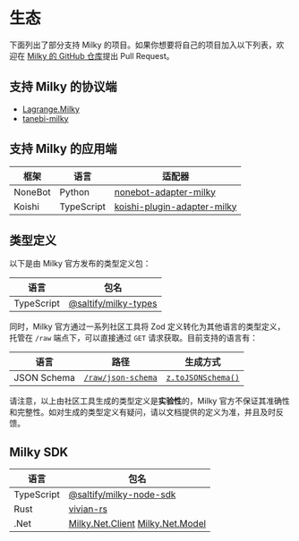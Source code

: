 # 生态

下面列出了部分支持 Milky 的项目。如果你想要将自己的项目加入以下列表，欢迎在 [Milky 的 GitHub 仓库](https://github.com/SaltifyDev/milky)提出 Pull Request。

## 支持 Milky 的协议端

- [Lagrange.Milky](https://github.com/LagrangeDev/LagrangeV2/tree/main/Lagrange.Milky)
- [tanebi-milky](https://github.com/SaltifyDev/tanebi/tree/v2/packages/milky)

## 支持 Milky 的应用端

| 框架    | 语言       | 适配器                                                                                |
| ------- | ---------- | ------------------------------------------------------------------------------------- |
| NoneBot | Python     | [nonebot-adapter-milky](https://github.com/nonebot/adapter-milky)                     |
| Koishi  | TypeScript | [koishi-plugin-adapter-milky](https://github.com/idranme/koishi-plugin-adapter-milky) |

## 类型定义

以下是由 Milky 官方发布的类型定义包：

| 语言       | 包名                                                                       |
| ---------- | -------------------------------------------------------------------------- |
| TypeScript | [@saltify/milky-types](https://www.npmjs.com/package/@saltify/milky-types) |

同时，Milky 官方通过一系列社区工具将 Zod 定义转化为其他语言的类型定义，托管在 `/raw` 端点下，可以直接通过 `GET` 请求获取。目前支持的语言有：

| 语言        | 路径                                   | 生成方式                                          |
| ----------- | -------------------------------------- | ------------------------------------------------- |
| JSON Schema | [`/raw/json-schema`](/raw/json-schema) | [`z.toJSONSchema()`](https://zod.dev/json-schema) |

请注意，以上由社区工具生成的类型定义是**实验性**的，Milky 官方不保证其准确性和完整性。如对生成的类型定义有疑问，请以文档提供的定义为准，并且及时反馈。

## Milky SDK

| 语言       | 包名                                                                                                                                  |
| ---------- | ------------------------------------------------------------------------------------------------------------------------------------- |
| TypeScript | [@saltify/milky-node-sdk](https://www.npmjs.com/package/@saltify/milky-node-sdk)                                                      |
| Rust       | [vivian-rs](https://crates.io/crates/vivian)                                                                                          |
| .Net       | [Milky.Net.Client](https://www.nuget.org/packages/Milky.Net.Client) [Milky.Net.Model](https://www.nuget.org/packages/Milky.Net.Model) |
